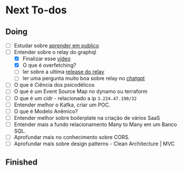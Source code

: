 # Next To-dos

## Doing

- [ ] Estudar sobre [aprender em publico](https://www.swyx.io/learn-in-public)
- [ ] Entender sobre o relay do graphql
	- [x] Finalizar esse [video](https://www.youtube.com/watch?v=dsarexwqcjc)
	- [x] O que é overfetching?
	- [ ] ler sobre a ultima [release do relay](https://github.com/facebook/relay/releases/tag/v18.2.0)
	- [ ] ler uma pergunta muito boa sobre relay no [chatgpt](https://chatgpt.com/c/673f83f8-2b24-8009-b962-9bfe4e960620)
- [ ] O que é Ciência dos psicodélicos
- [ ] O que é um Event Source Map no dynamo ou terraform
- [ ] O que é um cidr - relacionado a ip `3.224.47.190/32`
- [ ] Entender melhor o Kafka, criar um POC.
- [ ] O que é Modelo Anêmico?
- [ ] Entender melhor sobre boilerplate na criação de vários SaaS
- [ ] Entender mais a fundo relacionamento Many to Many em um Banco SQL.
- [ ] Aprofundar mais no conhecimento sobre CORS.
- [ ] Aprofundar mais sobre design patterns - Clean Architecture | MVC

## Finished